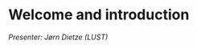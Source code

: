 # Welcome and introduction

*Presenter: Jørn Dietze (LUST)*

<!--
<video src="https://462000265.lumidata.eu/1day-20230921/recordings/00_Introduction.mp4" controls="controls">
</video>
-->

